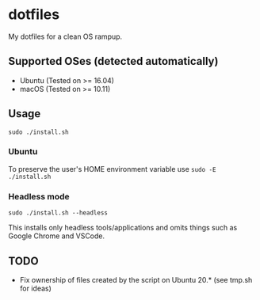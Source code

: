 # dotfiles
My dotfiles for a clean OS rampup.

## Supported OSes (detected automatically)

- Ubuntu (Tested on >= 16.04)
- macOS (Tested on >= 10.11)

## Usage

`sudo ./install.sh`

### Ubuntu

To preserve the user's HOME environment variable use
`sudo -E ./install.sh`

### Headless mode

`sudo ./install.sh --headless`

This installs only headless tools/applications and omits things such as Google Chrome and VSCode.

## TODO

- Fix ownership of files created by the script on Ubuntu 20.* (see tmp.sh for ideas)
